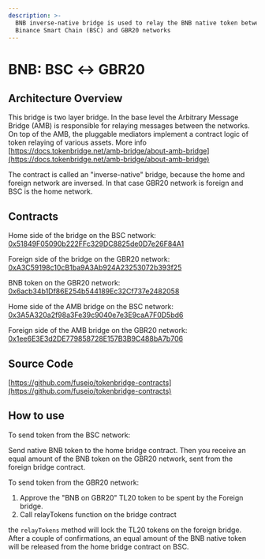 ```yaml
---
description: >-
  BNB inverse-native bridge is used to relay the BNB native token between
  Binance Smart Chain (BSC) and GBR20 networks
---
```


# BNB: BSC ↔ GBR20

## Architecture Overview <a id="architecture-overview"></a>

This bridge is two layer bridge. In the base level the Arbitrary Message Bridge \(AMB\) is responsible for relaying messages between the networks. On top of the AMB, the pluggable mediators implement a contract logic of token relaying of various assets. More info [https://docs.tokenbridge.net/amb-bridge/about-amb-bridge](https://docs.tokenbridge.net/amb-bridge/about-amb-bridge)​‌

The contract is called an "inverse-native" bridge, because the home and foreign network are inversed. In that case GBR20 network is foreign and BSC is the home network.‌

## Contracts <a id="contracts"></a>

Home side of the bridge on the BSC network: [0x51849F05090b222FFc329DC8825de0D7e26F84A1](https://bscscan.com/address/0x51849F05090b222FFc329DC8825de0D7e26F84A1)​‌

Foreign side of the bridge on the GBR20 network: [0xA3C59198c10cB1ba9A3Ab924A23253072b393f25](https://explorer.gbrscan.com/address/0xA3C59198c10cB1ba9A3Ab924A23253072b393f25)​‌

BNB token on the GBR20 network: [0x6acb34b1Df86E254b544189Ec32Cf737e2482058](https://explorer.gbrscan.com/address/0x6acb34b1Df86E254b544189Ec32Cf737e2482058/transactions)​‌

Home side of the AMB bridge on the BSC network: [0x3A5A320a2f98a3Fe39c9040e7e3E9caA7F0D5bd6](https://bscscan.com/address/0x3A5A320a2f98a3Fe39c9040e7e3E9caA7F0D5bd6)​‌

Foreign side of the AMB bridge on the GBR20 network: [0x1ee6E3E3d2DE779858728E157B3B9C488bA7b706](https://explorer.gbrscan.com/address/0x1ee6E3E3d2DE779858728E157B3B9C488bA7b706)​‌

## Source Code <a id="source-code"></a>

‌​[https://github.com/fuseio/tokenbridge-contracts](https://github.com/fuseio/tokenbridge-contracts)​‌

## How to use <a id="how-to-use"></a>

To send token from the BSC network:‌

Send native BNB token to the home bridge contract. Then you receive an equal amount of the BNB token on the GBR20 network, sent from the foreign bridge contract.‌

To send token from the GBR20 network:‌

1. Approve the "BNB on GBR20" TL20 token to be spent by the Foreign bridge.
2. Call relayTokens function on the bridge contract

the `relayTokens` method will lock the TL20 tokens on the foreign bridge. After a couple of confirmations, an equal amount of the BNB native token will be released from the home bridge contract on BSC.

#### ​ <a id="undefined"></a>

[  
](https://app.gitbook.com/@fuse-1/s/fuse-dev-docs/~/drafts/-MdkekktVnuRGEokLu71/bridges/bridges/eth-fuse-erc20-bridge/@merged)

